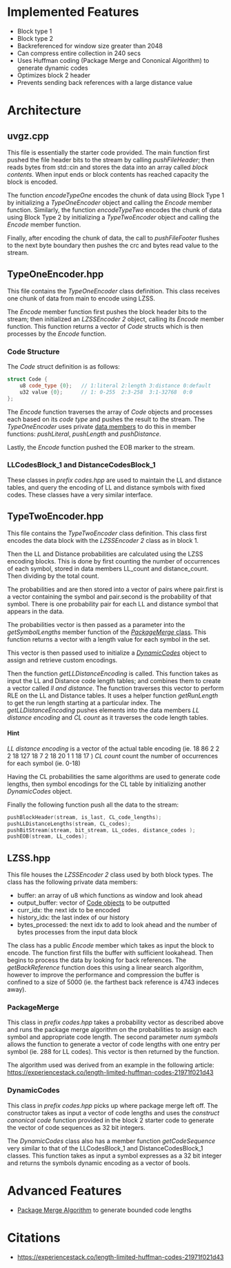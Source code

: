 # Implemented Features
* Block type 1
* Block type 2
* Backreferenced for window size greater than 2048
* Can compress entire collection in 240 secs
* Uses Huffman coding (Package Merge and Cononical Algorithm) to generate dynamic codes
* Optimizes block 2 header 
* Prevents sending back references with a large distance value

# Architecture
## uvgz.cpp
This file is essentially the starter code provided. The main function first pushed the file header bits to the stream by calling _pushFileHeader_; then reads bytes from std::cin and stores the data into an array called _block contents_. When input ends or block contents has reached capacity the block is encoded.

The function _encodeTypeOne_ encodes the chunk of data using Block Type 1 by initializing a _TypeOneEncoder_ object and calling the _Encode_ member function.
Similarly, the function _encodeTypeTwo_ encodes the chunk of data using Block Type 2 by initializing a _TypeTwoEncoder_ object and calling the _Encode_ member function.

Finally, after encoding the chunk of data, the call to _pushFileFooter_ flushes to the next byte boundary then pushes the crc and bytes read value to the stream.

## TypeOneEncoder.hpp
This file contains the _TypeOneEncoder_ class definition. This class receives one chunk of data from main to encode using LZSS.

The _Encode_ member function first pushes the block header bits to the stream; then initialized an _LZSSEncoder 2_ object, calling its _Encode_ member function. This function returns a vector of _Code_ structs which is then processes by the _Encode_ function.

### Code Structure
The _Code_ struct definition is as follows:
```c++
struct Code {
    u8 code_type {0};   // 1:literal 2:length 3:distance 0:default
    u32 value {0};      // 1: 0-255  2:3-258  3:1-32768  0:0
};
```

The _Encode_ function traverses the array of _Code_ objects and processes each based on its _code type_ and pushes the result to the stream. The  _TypeOneEncoder_ uses private [data members](#LLCodesBlock_1-and-DistanceCodesBlock_1) to do this in member functions: _pushLiteral_, _pushLength_ and _pushDistance_.

Lastly, the _Encode_ function pushed the EOB marker to the stream.

### LLCodesBlock_1 and DistanceCodesBlock_1
These classes in _prefix codes.hpp_ are used to maintain the LL and distance tables, and query the encoding of LL and distance symbols with fixed codes. These classes have a very similar interface.

## TypeTwoEncoder.hpp
This file contains the _TypeTwoEncoder_ class definition. This class first encodes the data block with the _LZSSEncoder 2_ class as in block 1.

Then the LL and Distance probabilities are calculated using the LZSS encoding blocks. This is done by first counting the number of occurrences of each symbol, stored in data members LL_count and distance_count. Then dividing by the total count.

The probabilities and are then stored into a vector of pairs where pair.first is a vector containing the symbol and pair.second is the probability of that symbol. There is one probability pair for each LL and distance symbol that appears in the data. 

The probabilities vector is then passed as a parameter into the _getSymbolLengths_ member function of the [_PackageMerge_ class](#PackageMerge). This function returns a vector with a length value for each symbol in the set.

This vector is then passed used to initialize a [_DynamicCodes_](#dynamiccodes) object to assign and retrieve custom encodings.

Then the function _getLLDistanceEncoding_ is called. This function takes as input the LL and Distance code length tables; and combines them to create a vector called _ll and distance_. 
The function traverses this vector to perform RLE on the LL and Distance tables. It uses a helper function _getRunLength_ to get the run length starting at a particular index.
The _getLLDistanceEncoding_ pushes elements into the data members _LL distance encoding_ and _CL count_ as it traverses the code length tables.

#### Hint
_LL distance encoding_ is a vector of the actual table encoding (ie. 18 86 2 2 2 18 127 18 7 2 18 20 1 1 18 17 )
_CL count_ count the number of occurrences for each symbol (ie. 0-18)

Having the CL probabilities the same algorithms are used to generate code lengths, then symbol encodings for the CL table by initializing another _DynamicCodes_ object.

Finally the following function push all the data to the stream:
```c++
pushBlockHeader(stream, is_last, CL_code_lengths);
pushLLDistanceLengths(stream, CL_codes);
pushBitStream(stream, bit_stream, LL_codes, distance_codes );
pushEOB(stream, LL_codes);
```

## LZSS.hpp
This file houses the _LZSSEncoder 2_ class used by both block types. The class has the following private data members:
* buffer: an array of u8 which functions as window and look ahead
* output_buffer: vector of [Code objects](#code-structure) to be outputted
* curr_idx: the next idx to be encoded
* history_idx: the last index of our history
* bytes_processed: the next idx to add to look ahead and the number of bytes processes from the input data block

The class has a public _Encode_ member which takes as input the block to encode. The function first fills the buffer with sufficient lookahead. Then begins to process the data by looking for back references. The _getBackReference_ function does this using a linear search algorithm, however to improve the performance and compression the buffer is confined to a size of 5000 (ie. the farthest back reference is 4743 indeces away).

### PackageMerge
This class in _prefix codes.hpp_ takes a probability vector as described above and runs the package merge algorithm on the probabilities to assign each symbol and appropriate code length. The second parameter _num symbols_ allows the function to generate a vector of code lengths with one entry per symbol (ie. 288 for LL codes).
This vector is then returned by the function.

The algorithm used was derived from an example in the following article: https://experiencestack.co/length-limited-huffman-codes-21971f021d43

### DynamicCodes
This class in _prefix codes.hpp_ picks up where package merge left off. The constructor takes as input a vector of code lengths and uses the _construct canonical code_ function provided in the block 2 starter code to generate the vector of code sequences as 32 bit integers.

The _DynamicCodes_ class also has a member function _getCodeSequence_ very similar to that of the LLCodesBlock_1 and DistanceCodesBlock_1 classes. This function takes as input a symbol expresses as a 32 bit integer and returns the symbols dynamic encoding as a vector of bools.

# Advanced Features
* [Package Merge Algorithm](#packagemerge) to generate bounded code lengths


# Citations
* https://experiencestack.co/length-limited-huffman-codes-21971f021d43